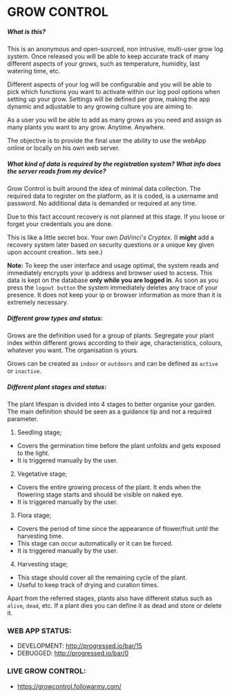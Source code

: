# GROW CONTROL

##### What is this?

This is an anonymous and open-sourced, non intrusive, multi-user grow log system.
Once released you will be able to keep accurate track of many different aspects of your grows, such as temperature, humidity, last watering time, etc.

Different aspects of your log will be configurable and you will be able to pick which functions you want to activate within our log pool options when setting up your grow. Settings will be defined per grow, making the app dynamic and adjustable to any growing culture you are aiming to.

As a user you will be able to add as many grows as you need and assign as many plants you want to any grow. Anytime. Anywhere.

The objective is to provide the final user the ability to use the webApp online or locally on his own web server.

##### What kind of data is required by the registration system? What info does the server reads from my device?

Grow Control is built around the idea of minimal data collection.
The required data to register on the platform, as it is coded, is a username and password.
No additional data is demanded or required at any time.

Due to this fact account recovery is not planned at this stage.
If you loose or forget your credentials you are done.

This is like a little secret box. Your own _DaVinci's Cryptex_.
(I **might** add a recovery system later based on security questions or a unique key given upon account creation.. lets see.)


**Note:**
To keep the user interface and usage optimal, the system reads and immediately encrypts your ip address and browser used to access.
This data is kept on the database **only while you are logged in**.
As soon as you press the `logout button` the system immediately deletes any trace of your presence.
It does not keep your ip or browser information as more than it is extremely necessary.

##### Different grow types and status:

Grows are the definition used for a group of plants.
Segregate your plant index within different grows according to their age, characteristics, colours, whatever you want.
The organisation is yours.

Grows can be created as `indoor` or `outdoors` and can be defined as `active` or `inactive`.

##### Different plant stages and status:

The plant lifespan is divided into 4 stages to better organise your garden.
The main definition should be seen as a guidance tip and not a required parameter.

1. Seedling stage;
  - Covers the germination time before the plant unfolds and gets exposed to the light.
  - It is triggered manually by the user.

2. Vegetative stage;
  - Covers the entire growing process of the plant. It ends when the flowering stage starts and should be visible on naked eye.
  - It is triggered manually by the user.

3. Flora stage;
  - Covers the period of time since the appearance of flower/fruit until the harvesting time.
  - This stage can occur automatically or it can be forced.
  - It is triggered manually by the user.

4. Harvesting stage;
  - This stage should cover all the remaining cycle of the plant.
  - Useful to keep track of drying and curation times.

Apart from the referred stages, plants also have different status such as `alive`, `dead`, etc.
If a plant dies you can define it as dead and store or delete it.


### WEB APP STATUS:
- DEVELOPMENT: http://progressed.io/bar/15
- DEBUGGED: http://progressed.io/bar/0


### LIVE GROW CONTROL:
- https://growcontrol.followarmy.com/

